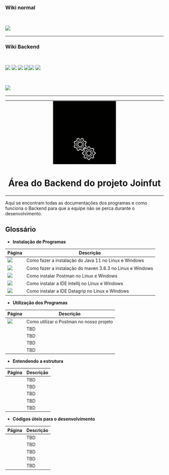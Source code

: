 ### Wiki normal

<br>

[![](https://img.shields.io/badge/Página_Inicial_wiki-323330?style=for-the-badge)](home)

---

### Wiki Backend

<br>

[![](https://img.shields.io/badge/Página_inicial_backend-FF4500?style=for-the-badge)](backend/backend_home)
[![](https://img.shields.io/badge/Instalando_Java-323330?style=for-the-badge&logo=java&logoColor=white)](backend/java_instalacao)
[![](https://img.shields.io/badge/Instalando_maven-323330?style=for-the-badge)](backend/maven_instalacao)
[![](https://img.shields.io/badge/Instalando_postman-323330?style=for-the-badge)](backend/postman_instalacao)[![](https://img.shields.io/badge/Instalando_intellij-323330?style=for-the-badge)](backend/intellij_instalacao)
[![](https://img.shields.io/badge/Instalando_Datagrip-323330?style=for-the-badge)](backend/datagrip_instalacao)

<br>

[![](https://img.shields.io/badge/Utilizando_postman-323330?style=for-the-badge)]()


---

<table align="center"><tr><td align="center" width="9999">

<img src="resources/images/logos/joinfut_backend.gif">

# Área do Backend do projeto Joinfut

</td></tr></table>

Aqui se encontram todas as documentações dos programas e como funciona o Backend para que a equipe não se perca durante o desenvolvimento.

## Glossário

* **Instalação de Programas**

|Página|Descrição
|---|---|
|[![](https://img.shields.io/badge/Instalando_Java-ED8B00?style=for-the-badge&logo=java&logoColor=white)](backend/java_instalacao)| Como fazer a instalação do Java 11 no Linux e Windows
|[![](https://img.shields.io/badge/Instalando_maven-239120?style=for-the-badge)](backend/maven_instalacao)| Como fazer a instalação do maven 3.6.3 no Linux e Windows
|[![](https://img.shields.io/badge/Instalando_postman-D83B01?style=for-the-badge)](backend/postman_instalacao)|Como instalar Postman no Linux e Windows|
|[![](https://img.shields.io/badge/Instalando_intellij-000000?style=for-the-badge)](backend/intellij_instalacao)|Como instalar a IDE Intellij no Linux e Windows
|[![](https://img.shields.io/badge/Instalando_Datagrip-0095D5?&style=for-the-badge)](backend/datagrip_instalacao)|Como instalar a IDE Datagrip no Linux e WIndows

* **Utilização dos Programas**

|Página|Descrição
|---|---|
|[![](https://img.shields.io/badge/utilizando_postman-D83B01?style=for-the-badge)](backend/postman_utilizacao)|Como utilizar o Postman no nosso projeto|
|[![]()]()|TBD
|[![]()]()|TBD
|[![]()]()|TBD
|[![]()]()|TBD

* **Entendendo a estrutura**

|Página|Descrição
|---|---|
|[![]()]()|TBD
|[![]()]()|TBD
|[![]()]()|TBD
|[![]()]()|TBD
|[![]()]()|TBD

* **Códigos úteis para o desenvolvimento**

|Página|Descrição
|---|---|
|[![]()]()|TBD
|[![]()]()|TBD
|[![]()]()|TBD
|[![]()]()|TBD
|[![]()]()|TBD

